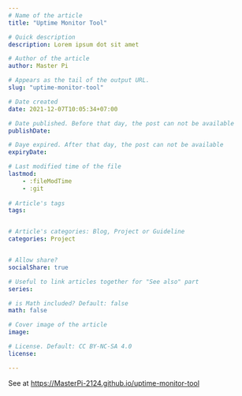 ```yaml
---
# Name of the article
title: "Uptime Monitor Tool"

# Quick description
description: Lorem ipsum dot sit amet

# Author of the article
author: Master Pi

# Appears as the tail of the output URL.
slug: "uptime-monitor-tool"

# Date created
date: 2021-12-07T10:05:34+07:00

# Date published. Before that day, the post can not be available
publishDate: 

# Daye expired. After that day, the post can not be available
expiryDate:

# Last modified time of the file
lastmod: 
    - :fileModTime
    - :git
    
# Article's tags
tags: 


# Article's categories: Blog, Project or Guideline
categories: Project


# Allow share?
socialShare: true

# Useful to link articles together for "See also" part
series: 

# is Math included? Default: false
math: false

# Cover image of the article
image: 

# License. Default: CC BY-NC-SA 4.0
license:

---
```


See at https://MasterPi-2124.github.io/uptime-monitor-tool